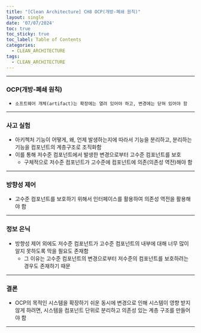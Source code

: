 ```yaml
---
title: "[Clean Architecture] CH8 OCP(개방-폐쇄 원칙)"
layout: single
date: '07/07/2024'
toc: true
toc_sticky: true
toc_label: Table of Contents
categories:
  - CLEAN_ARCHITECTURE
tags:
  - CLEAN_ARCHITECTURE
---
```


---

### OCP(개방-폐쇄 원칙)
* `소프트웨어 개체(artifact)는 확장에는 열려 있어야 하고, 변경에는 닫혀 있어야 함`

---

### 사고 실험
* 아키첵처 기능이 어떻게, 왜, 언제 발생하는지에 따라서 기능을 분리하고, 분리하는 기능을 컴포넌트의 계층구조로 조직화함
* 이를 통해 저수준 컴포넌트에서 발생한 변경으로부터 고수준 컴포넌트를 보호
    * 구체적으로 저수준 컴포넌트가 고수준에 컴포넌트에 의존(의존성 역전)해야 함

---

### 방향성 제어
* 고수준 컴포넌트를 보호하기 위해서 인터페이스를 활용하여 의존성 역전을 활용해야 함

---

### 정보 은닉
* 방향성 제어 외에도 저수준 컴포넌트가 고수준 컴포넌트의 내부에 대해 너무 많이 알지 못하도록 막을 필요도 존재함
  * 그 이유는 고수준 컴포넌트의 변경으로부터 저수준의 컴포넌트를 보호하려는 경우도 존재하기 때문

---

### 결론
* OCP의 목적인 시스템을 확장하기 쉬운 동시에 변경으로 인해 시스템이 영향 받지 않게 하려면, 시스템을 컴포넌트 단위로 분리하고 의존성 있는 계층 구조를 만들어야 함

---